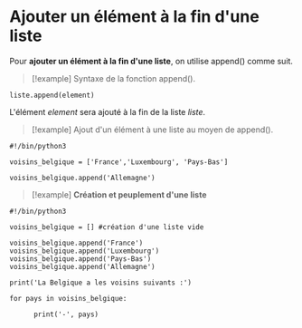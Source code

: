 # Ajouter un élément à la fin d'une liste

Pour **ajouter un élément à la fin d'une liste**, on utilise append() comme suit.

>[!example] Syntaxe de la fonction append().
```
liste.append(element)
```


L'élément *element* sera ajouté à la fin de la liste *liste*.

>[!example] Ajout d'un élément à une liste au moyen de append().
```
#!/bin/python3

voisins_belgique = ['France','Luxembourg', 'Pays-Bas']

voisins_belgique.append('Allemagne')
```


>[!example] **Création et peuplement d'une liste**
```
#!/bin/python3

voisins_belgique = [] #création d'une liste vide

voisins_belgique.append('France')
voisins_belgique.append('Luxembourg')
voisins_belgique.append('Pays-Bas')
voisins_belgique.append('Allemagne')

print('La Belgique a les voisins suivants :')

for pays in voisins_belgique:

      print('-', pays)
```

